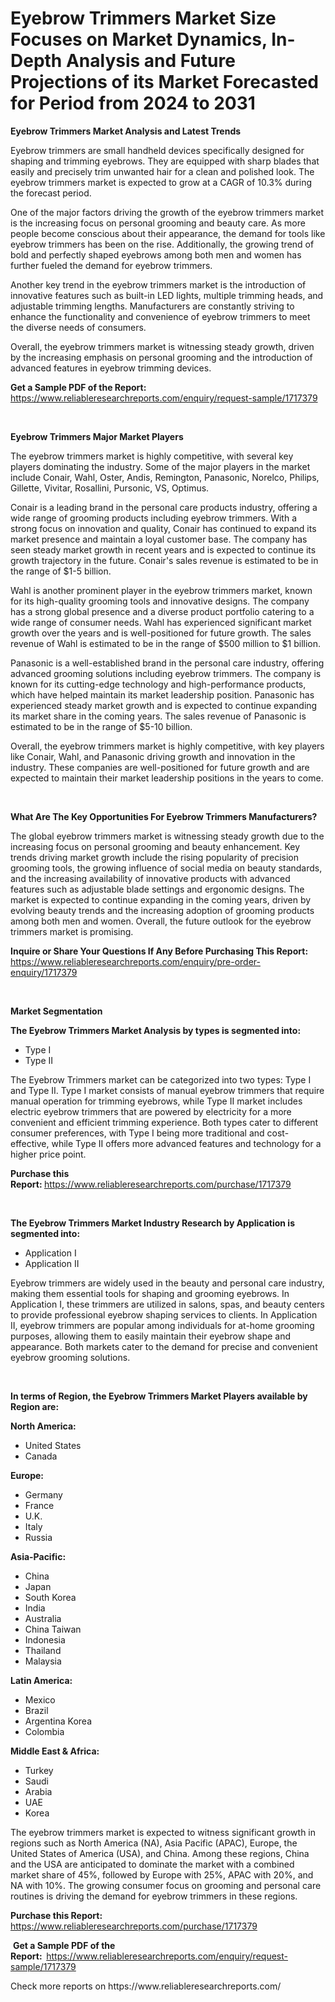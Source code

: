 <p><h1>Eyebrow Trimmers Market Size Focuses on Market Dynamics, In-Depth Analysis and Future Projections of its Market Forecasted for Period from 2024 to 2031</h1></p><p><strong>Eyebrow Trimmers Market Analysis and Latest Trends</strong></p>
<p><p>Eyebrow trimmers are small handheld devices specifically designed for shaping and trimming eyebrows. They are equipped with sharp blades that easily and precisely trim unwanted hair for a clean and polished look. The eyebrow trimmers market is expected to grow at a CAGR of 10.3% during the forecast period. </p><p>One of the major factors driving the growth of the eyebrow trimmers market is the increasing focus on personal grooming and beauty care. As more people become conscious about their appearance, the demand for tools like eyebrow trimmers has been on the rise. Additionally, the growing trend of bold and perfectly shaped eyebrows among both men and women has further fueled the demand for eyebrow trimmers.</p><p>Another key trend in the eyebrow trimmers market is the introduction of innovative features such as built-in LED lights, multiple trimming heads, and adjustable trimming lengths. Manufacturers are constantly striving to enhance the functionality and convenience of eyebrow trimmers to meet the diverse needs of consumers.</p><p>Overall, the eyebrow trimmers market is witnessing steady growth, driven by the increasing emphasis on personal grooming and the introduction of advanced features in eyebrow trimming devices.</p></p>
<p><strong>Get a Sample PDF of the Report:&nbsp;</strong> <a href="https://www.reliableresearchreports.com/enquiry/request-sample/1717379">https://www.reliableresearchreports.com/enquiry/request-sample/1717379</a></p>
<p>&nbsp;</p>
<p><strong>Eyebrow Trimmers Major Market Players</strong></p>
<p><p>The eyebrow trimmers market is highly competitive, with several key players dominating the industry. Some of the major players in the market include Conair, Wahl, Oster, Andis, Remington, Panasonic, Norelco, Philips, Gillette, Vivitar, Rosallini, Pursonic, VS, Optimus.</p><p>Conair is a leading brand in the personal care products industry, offering a wide range of grooming products including eyebrow trimmers. With a strong focus on innovation and quality, Conair has continued to expand its market presence and maintain a loyal customer base. The company has seen steady market growth in recent years and is expected to continue its growth trajectory in the future. Conair's sales revenue is estimated to be in the range of $1-5 billion.</p><p>Wahl is another prominent player in the eyebrow trimmers market, known for its high-quality grooming tools and innovative designs. The company has a strong global presence and a diverse product portfolio catering to a wide range of consumer needs. Wahl has experienced significant market growth over the years and is well-positioned for future growth. The sales revenue of Wahl is estimated to be in the range of $500 million to $1 billion.</p><p>Panasonic is a well-established brand in the personal care industry, offering advanced grooming solutions including eyebrow trimmers. The company is known for its cutting-edge technology and high-performance products, which have helped maintain its market leadership position. Panasonic has experienced steady market growth and is expected to continue expanding its market share in the coming years. The sales revenue of Panasonic is estimated to be in the range of $5-10 billion.</p><p>Overall, the eyebrow trimmers market is highly competitive, with key players like Conair, Wahl, and Panasonic driving growth and innovation in the industry. These companies are well-positioned for future growth and are expected to maintain their market leadership positions in the years to come.</p></p>
<p>&nbsp;</p>
<p><strong>What Are The Key Opportunities For Eyebrow Trimmers Manufacturers?</strong></p>
<p><p>The global eyebrow trimmers market is witnessing steady growth due to the increasing focus on personal grooming and beauty enhancement. Key trends driving market growth include the rising popularity of precision grooming tools, the growing influence of social media on beauty standards, and the increasing availability of innovative products with advanced features such as adjustable blade settings and ergonomic designs. The market is expected to continue expanding in the coming years, driven by evolving beauty trends and the increasing adoption of grooming products among both men and women. Overall, the future outlook for the eyebrow trimmers market is promising.</p></p>
<p><strong>Inquire or Share Your Questions If Any Before Purchasing This Report:</strong> <a href="https://www.reliableresearchreports.com/enquiry/pre-order-enquiry/1717379">https://www.reliableresearchreports.com/enquiry/pre-order-enquiry/1717379</a></p>
<p>&nbsp;</p>
<p><strong>Market Segmentation</strong></p>
<p><strong>The Eyebrow Trimmers Market Analysis by types is segmented into:</strong></p>
<p><ul><li>Type I</li><li>Type II</li></ul></p>
<p><p>The Eyebrow Trimmers market can be categorized into two types: Type I and Type II. Type I market consists of manual eyebrow trimmers that require manual operation for trimming eyebrows, while Type II market includes electric eyebrow trimmers that are powered by electricity for a more convenient and efficient trimming experience. Both types cater to different consumer preferences, with Type I being more traditional and cost-effective, while Type II offers more advanced features and technology for a higher price point.</p></p>
<p><strong>Purchase this Report:&nbsp;</strong><a href="https://www.reliableresearchreports.com/purchase/1717379">https://www.reliableresearchreports.com/purchase/1717379</a></p>
<p>&nbsp;</p>
<p><strong>The Eyebrow Trimmers Market Industry Research by Application is segmented into:</strong></p>
<p><ul><li>Application I</li><li>Application II</li></ul></p>
<p><p>Eyebrow trimmers are widely used in the beauty and personal care industry, making them essential tools for shaping and grooming eyebrows. In Application I, these trimmers are utilized in salons, spas, and beauty centers to provide professional eyebrow shaping services to clients. In Application II, eyebrow trimmers are popular among individuals for at-home grooming purposes, allowing them to easily maintain their eyebrow shape and appearance. Both markets cater to the demand for precise and convenient eyebrow grooming solutions.</p></p>
<p>&nbsp;</p>
<p><strong>In terms of Region, the Eyebrow Trimmers Market Players available by Region are:</strong></p>
<p>
    <p> <strong> North America: </strong>
        <ul>
            <li>United States</li>
            <li>Canada</li>
        </ul>
        </p> 
    <p> <strong> Europe: </strong>
        <ul>
            <li>Germany</li>
            <li>France</li>
            <li>U.K.</li>
            <li>Italy</li>
            <li>Russia</li>
        </ul>
        </p> 
    <p> <strong> Asia-Pacific: </strong>
        <ul>
            <li>China</li>
            <li>Japan</li>
            <li>South Korea</li>
            <li>India</li>
            <li>Australia</li>
            <li>China Taiwan</li>
            <li>Indonesia</li>
            <li>Thailand</li>
            <li>Malaysia</li>
        </ul>
        </p> 
    <p> <strong> Latin America: </strong>
        <ul>
            <li>Mexico</li>
            <li>Brazil</li>
            <li>Argentina Korea</li>
            <li>Colombia</li>
        </ul>
        </p> 
    <p> <strong> Middle East & Africa: </strong>
        <ul>
            <li>Turkey</li>
            <li>Saudi</li>
            <li>Arabia</li>
            <li>UAE</li>
            <li>Korea</li>
        </ul>
    </p>
    </p>
<p><p>The eyebrow trimmers market is expected to witness significant growth in regions such as North America (NA), Asia Pacific (APAC), Europe, the United States of America (USA), and China. Among these regions, China and the USA are anticipated to dominate the market with a combined market share of 45%, followed by Europe with 25%, APAC with 20%, and NA with 10%. The growing consumer focus on grooming and personal care routines is driving the demand for eyebrow trimmers in these regions.</p></p>
<p><strong>Purchase this Report: </strong><a href="https://www.reliableresearchreports.com/purchase/1717379">https://www.reliableresearchreports.com/purchase/1717379</a></p>
<p>&nbsp;<strong>Get a Sample PDF of the Report:&nbsp;&nbsp;</strong><a href="https://www.reliableresearchreports.com/enquiry/request-sample/1717379">https://www.reliableresearchreports.com/enquiry/request-sample/1717379</a></p>
<p><strong></strong></p>
<p>Check more reports on https://www.reliableresearchreports.com/</p>